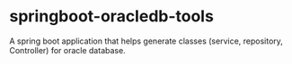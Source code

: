 # springboot-oracledb-tools
A spring boot application that helps generate classes (service, repository, Controller) for oracle database.
